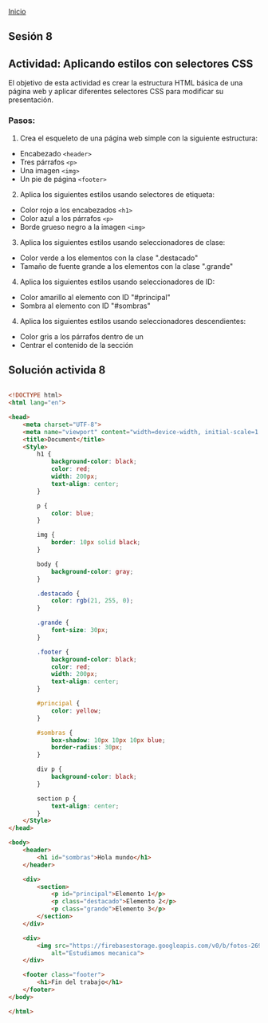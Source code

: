 <!-- No borrar o modificar -->
[Inicio](./index.md)

## Sesión 8 

## Actividad: Aplicando estilos con selectores CSS
El objetivo de esta actividad es crear la estructura HTML básica de una página web y aplicar diferentes selectores CSS para modificar su presentación.

### Pasos:

1. Crea el esqueleto de una página web simple con la siguiente estructura:
+ Encabezado `<header>`
+ Tres párrafos `<p>`
+ Una imagen `<img>`
+ Un pie de página `<footer>`

2. Aplica los siguientes estilos usando selectores de etiqueta:
+ Color rojo a los encabezados `<h1>`
+ Color azul a los párrafos `<p>`
+ Borde grueso negro a la imagen `<img>`

3. Aplica los siguientes estilos usando seleccionadores de clase:
+ Color verde a los elementos con la clase ".destacado"
+ Tamaño de fuente grande a los elementos con la clase ".grande"

4. Aplica los siguientes estilos usando seleccionadores de ID:
+ Color amarillo al elemento con ID "#principal"
+ Sombra al elemento con ID "#sombras"

4. Aplica los siguientes estilos usando seleccionadores descendientes:
+ Color gris a los párrafos dentro de un <div>
+ Centrar el contenido de la sección <section>

## Solución activida 8

```html

<!DOCTYPE html>
<html lang="en">

<head>
    <meta charset="UTF-8">
    <meta name="viewport" content="width=device-width, initial-scale=1.0">
    <title>Document</title>
    <Style>
        h1 {
            background-color: black;
            color: red;
            width: 200px;
            text-align: center;
        }

        p {
            color: blue;
        }

        img {
            border: 10px solid black;
        }

        body {
            background-color: gray;
        }

        .destacado {
            color: rgb(21, 255, 0);
        }

        .grande {
            font-size: 30px;
        }

        .footer {
            background-color: black;
            color: red;
            width: 200px;
            text-align: center;
        }

        #principal {
            color: yellow;
        }

        #sombras {
            box-shadow: 10px 10px 10px blue;
            border-radius: 30px;
        }

        div p {
            background-color: black;
        }

        section p {
            text-align: center;
        }
    </Style>
</head>

<body>
    <header>
        <h1 id="sombras">Hola mundo</h1>
    </header>

    <div>
        <section>
            <p id="principal">Elemento 1</p>
            <p class="destacado">Elemento 2</p>
            <p class="grande">Elemento 3</p>
        </section>
    </div>

    <div>
        <img src="https://firebasestorage.googleapis.com/v0/b/fotos-269d3.appspot.com/o/estudiamos_mecanica_cabecera_blog_seas.jpg?alt=media&token=e169aaa2-f8c0-42bf-a96c-d59a7846633b&_gl=1*onqr2n*_ga*MTY4MDMwODQyNS4xNjk3MzE3ODgw*_ga_CW55HF8NVT*MTY5ODM1MjAzNy4yMC4xLjE2OTgzNTIwMzkuNTguMC4w"
            alt="Estudiamos mecanica">
    </div>

    <footer class="footer">
        <h1>Fin del trabajo</h1>
    </footer>
</body>

</html>

```
